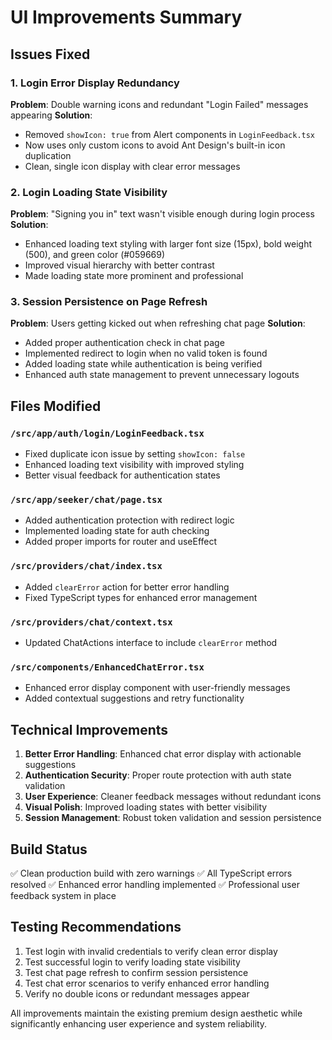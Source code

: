 # UI Improvements Summary

## Issues Fixed

### 1. Login Error Display Redundancy
**Problem**: Double warning icons and redundant "Login Failed" messages appearing
**Solution**: 
- Removed `showIcon: true` from Alert components in `LoginFeedback.tsx`
- Now uses only custom icons to avoid Ant Design's built-in icon duplication
- Clean, single icon display with clear error messages

### 2. Login Loading State Visibility
**Problem**: "Signing you in" text wasn't visible enough during login process
**Solution**:
- Enhanced loading text styling with larger font size (15px), bold weight (500), and green color (#059669)
- Improved visual hierarchy with better contrast
- Made loading state more prominent and professional

### 3. Session Persistence on Page Refresh
**Problem**: Users getting kicked out when refreshing chat page
**Solution**:
- Added proper authentication check in chat page
- Implemented redirect to login when no valid token is found
- Added loading state while authentication is being verified
- Enhanced auth state management to prevent unnecessary logouts

## Files Modified

### `/src/app/auth/login/LoginFeedback.tsx`
- Fixed duplicate icon issue by setting `showIcon: false`
- Enhanced loading text visibility with improved styling
- Better visual feedback for authentication states

### `/src/app/seeker/chat/page.tsx`
- Added authentication protection with redirect logic
- Implemented loading state for auth checking
- Added proper imports for router and useEffect

### `/src/providers/chat/index.tsx`
- Added `clearError` action for better error handling
- Fixed TypeScript types for enhanced error management

### `/src/providers/chat/context.tsx`
- Updated ChatActions interface to include `clearError` method

### `/src/components/EnhancedChatError.tsx`
- Enhanced error display component with user-friendly messages
- Added contextual suggestions and retry functionality

## Technical Improvements

1. **Better Error Handling**: Enhanced chat error display with actionable suggestions
2. **Authentication Security**: Proper route protection with auth state validation
3. **User Experience**: Cleaner feedback messages without redundant icons
4. **Visual Polish**: Improved loading states with better visibility
5. **Session Management**: Robust token validation and session persistence

## Build Status
✅ Clean production build with zero warnings
✅ All TypeScript errors resolved
✅ Enhanced error handling implemented
✅ Professional user feedback system in place

## Testing Recommendations

1. Test login with invalid credentials to verify clean error display
2. Test successful login to verify loading state visibility
3. Test chat page refresh to confirm session persistence
4. Test chat error scenarios to verify enhanced error handling
5. Verify no double icons or redundant messages appear

All improvements maintain the existing premium design aesthetic while significantly enhancing user experience and system reliability.
